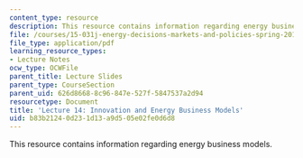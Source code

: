 ```yaml
---
content_type: resource
description: This resource contains information regarding energy business models.
file: /courses/15-031j-energy-decisions-markets-and-policies-spring-2012/b83b21240d231d13a9d505e02fe0d6d8_MIT15_031JS12_lec14.pdf
file_type: application/pdf
learning_resource_types:
- Lecture Notes
ocw_type: OCWFile
parent_title: Lecture Slides
parent_type: CourseSection
parent_uid: 626d8668-8c96-847e-527f-5847537a2d94
resourcetype: Document
title: 'Lecture 14: Innovation and Energy Business Models'
uid: b83b2124-0d23-1d13-a9d5-05e02fe0d6d8
---
```

This resource contains information regarding energy business models.